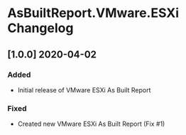 # AsBuiltReport.VMware.ESXi Changelog

## [1.0.0] 2020-04-02
### Added
- Initial release of VMware ESXi As Built Report

### Fixed
- Created new VMware ESXi As Built Report (Fix #1)